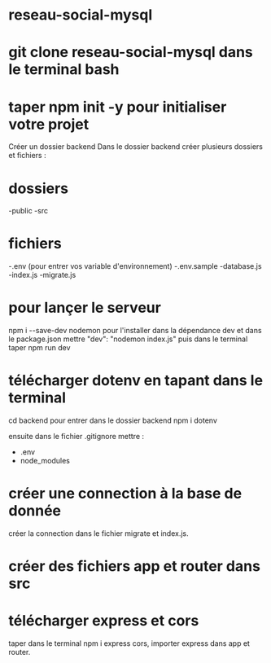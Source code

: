 # reseau-social-mysql


# git clone reseau-social-mysql dans le terminal bash
# taper npm init -y pour initialiser votre projet


Créer un dossier backend 
Dans le dossier backend créer plusieurs dossiers et fichiers : 

# dossiers
-public
-src
# fichiers
-.env (pour entrer vos variable d'environnement)
-.env.sample
-database.js
-index.js
-migrate.js


# pour lançer le serveur 
npm i --save-dev nodemon pour l'installer dans la dépendance dev
et dans le package.json mettre "dev": "nodemon index.js" puis dans le terminal taper npm run dev
# télécharger dotenv en tapant dans le terminal 
cd backend pour entrer dans le dossier backend
npm i dotenv

ensuite dans le fichier .gitignore mettre :
- .env
- node_modules

# créer une connection à la base de donnée
créer la connection dans le fichier migrate et index.js.

# créer des fichiers app et router dans src

# télécharger express et cors
taper dans le terminal npm i express cors,
importer express dans app et router.

